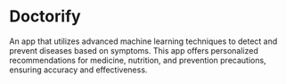 # Doctorify
An app that utilizes advanced machine learning techniques to detect and prevent diseases based on symptoms. 
This app offers personalized recommendations for medicine, nutrition, and prevention precautions, ensuring accuracy and effectiveness.
